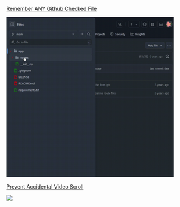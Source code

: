 [Remember ANY Github Checked File](./scripts/github-remember-checked-files.user.js)

<img src="./videos/github-remember-checked-files.gif" width=450 aspect-ratio=1 />

<br/>

[Prevent Accidental Video Scroll](./scripts/youtube-accidental-scroll.user.js)

<img src="./videos/alzy.gif" width=450 aspect-ratio=1 />
